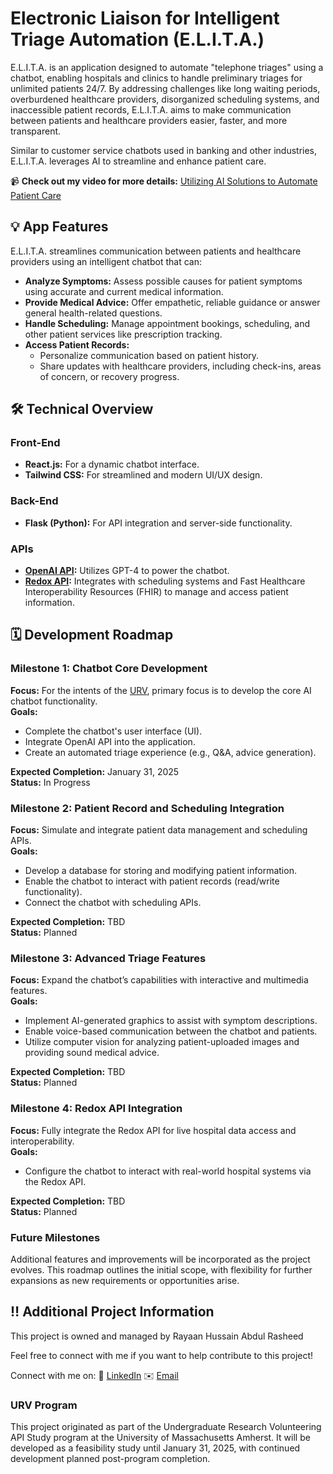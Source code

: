 # **Electronic Liaison for Intelligent Triage Automation (E.L.I.T.A.)**

E.L.I.T.A. is an application designed to automate "telephone triages" using a chatbot, enabling hospitals and clinics to handle preliminary triages for unlimited patients 24/7. By addressing challenges like long waiting periods, overburdened healthcare providers, disorganized scheduling systems, and inaccessible patient records, E.L.I.T.A. aims to make communication between patients and healthcare providers easier, faster, and more transparent.  

Similar to customer service chatbots used in banking and other industries, E.L.I.T.A. leverages AI to streamline and enhance patient care.  

📹 **Check out my video for more details:** [Utilizing AI Solutions to Automate Patient Care](https://youtu.be/KCgf3qEAM14?si=t52Of7wzgISqIDbE)

## **💡 App Features**  
E.L.I.T.A. streamlines communication between patients and healthcare providers using an intelligent chatbot that can:  

- **Analyze Symptoms:** Assess possible causes for patient symptoms using accurate and current medical information.  
- **Provide Medical Advice:** Offer empathetic, reliable guidance or answer general health-related questions.  
- **Handle Scheduling:** Manage appointment bookings, scheduling, and other patient services like prescription tracking.  
- **Access Patient Records:**  
  - Personalize communication based on patient history.  
  - Share updates with healthcare providers, including check-ins, areas of concern, or recovery progress.  

## **🛠️ Technical Overview**

### **Front-End**  
- **React.js:** For a dynamic chatbot interface.  
- **Tailwind CSS:** For streamlined and modern UI/UX design.  

### **Back-End**  
- **Flask (Python):** For API integration and server-side functionality.  

### **APIs**  
- **[OpenAI API](https://platform.openai.com/docs/overview):** Utilizes GPT-4 to power the chatbot.  
- **[Redox API](https://redoxengine.com/):** Integrates with scheduling systems and Fast Healthcare Interoperability Resources (FHIR) to manage and access patient information.  

## **🗓️ Development Roadmap**

### **Milestone 1: Chatbot Core Development**  
**Focus:** For the intents of the [URV](#urv-program), primary focus is to develop the core AI chatbot functionality.  
**Goals:**  
- Complete the chatbot's user interface (UI).  
- Integrate OpenAI API into the application.  
- Create an automated triage experience (e.g., Q&A, advice generation).  

**Expected Completion:** January 31, 2025  
**Status:** In Progress  

### **Milestone 2: Patient Record and Scheduling Integration**  
**Focus:** Simulate and integrate patient data management and scheduling APIs.  
**Goals:**  
- Develop a database for storing and modifying patient information.  
- Enable the chatbot to interact with patient records (read/write functionality).  
- Connect the chatbot with scheduling APIs.  

**Expected Completion:** TBD  
**Status:** Planned  

### **Milestone 3: Advanced Triage Features**  
**Focus:** Expand the chatbot’s capabilities with interactive and multimedia features.  
**Goals:**  
- Implement AI-generated graphics to assist with symptom descriptions.  
- Enable voice-based communication between the chatbot and patients.  
- Utilize computer vision for analyzing patient-uploaded images and providing sound medical advice.  

**Expected Completion:** TBD  
**Status:** Planned  

### **Milestone 4: Redox API Integration**  
**Focus:** Fully integrate the Redox API for live hospital data access and interoperability.  
**Goals:**  
- Configure the chatbot to interact with real-world hospital systems via the Redox API.  

**Expected Completion:** TBD  
**Status:** Planned  

### **Future Milestones**  
Additional features and improvements will be incorporated as the project evolves. This roadmap outlines the initial scope, with flexibility for further expansions as new requirements or opportunities arise.  

## **‼️ Additional Project Information**

This project is owned and managed by Rayaan Hussain Abdul Rasheed

Feel free to connect with me if you want to help contribute to this project! 

Connect with me on:
🏢 [LinkedIn](https://www.linkedin.com/in/rhar)
✉️ [Email](rhar526@gmail.com)

### **URV Program**  
This project originated as part of the Undergraduate Research Volunteering API Study program at the University of Massachusetts Amherst. It will be developed as a feasibility study until January 31, 2025, with continued development planned post-program completion.  

